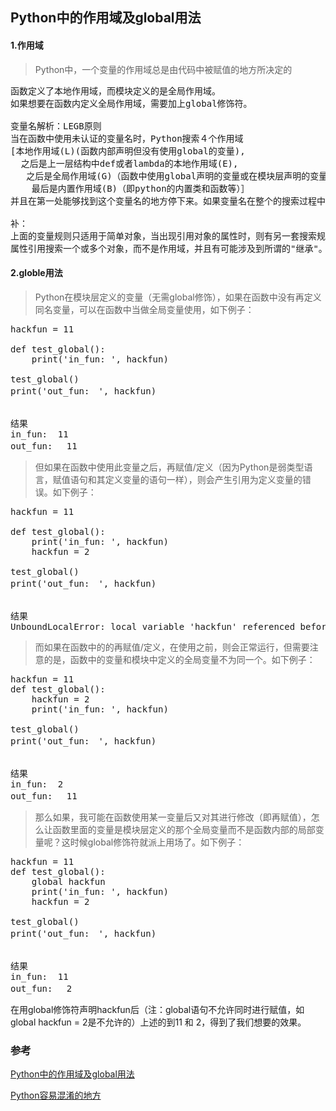 ## Python中的作用域及global用法

#### 1.作用域

> Python中，一个变量的作用域总是由代码中被赋值的地方所决定的
<pre>
函数定义了本地作用域，而模块定义的是全局作用域。
如果想要在函数内定义全局作用域，需要加上global修饰符。

变量名解析：LEGB原则
当在函数中使用未认证的变量名时，Python搜索４个作用域
[本地作用域(L)(函数内部声明但没有使用global的变量),
  之后是上一层结构中def或者lambda的本地作用域(E),
   之后是全局作用域(G)（函数中使用global声明的变量或在模块层声明的变量）,
    最后是内置作用域(B)（即python的内置类和函数等）］
并且在第一处能够找到这个变量名的地方停下来。如果变量名在整个的搜索过程中都没有找到，Python就会报错。

补：
上面的变量规则只适用于简单对象，当出现引用对象的属性时，则有另一套搜索规则:
属性引用搜索一个或多个对象，而不是作用域，并且有可能涉及到所谓的"继承"。
</pre>

#### 2.globle用法

> Python在模块层定义的变量（无需global修饰），如果在函数中没有再定义同名变量，可以在函数中当做全局变量使用，如下例子：

<pre>
hackfun = 11

def test_global():
    print('in_fun: ', hackfun)

test_global()
print('out_fun:　', hackfun)


结果
in_fun:  11
out_fun:　 11
</pre>

> 但如果在函数中使用此变量之后，再赋值/定义（因为Python是弱类型语言，赋值语句和其定义变量的语句一样），则会产生引用为定义变量的错误。如下例子：
<pre>
hackfun = 11

def test_global():
    print('in_fun: ', hackfun)
    hackfun = 2

test_global()
print('out_fun:　', hackfun)


结果
UnboundLocalError: local variable 'hackfun' referenced before assignment
</pre>

> 而如果在函数中的的再赋值/定义，在使用之前，则会正常运行，但需要注意的是，函数中的变量和模块中定义的全局变量不为同一个。如下例子：
<pre>
hackfun = 11
def test_global():
    hackfun = 2
    print('in_fun: ', hackfun)

test_global()
print('out_fun:　', hackfun)


结果
in_fun:  2
out_fun:　 11
</pre>

> 那么如果，我可能在函数使用某一变量后又对其进行修改（即再赋值），怎么让函数里面的变量是模块层定义的那个全局变量而不是函数内部的局部变量呢？这时候global修饰符就派上用场了。如下例子：
<pre>
hackfun = 11
def test_global():
    global hackfun
    print('in_fun: ', hackfun)
    hackfun = 2

test_global()
print('out_fun:　', hackfun)


结果
in_fun:  11
out_fun:　 2
</pre>

在用global修饰符声明hackfun后（注：global语句不允许同时进行赋值，如global hackfun = 2是不允许的）上述的到11 和 2，得到了我们想要的效果。

### 参考
[Python中的作用域及global用法](http://www.cnblogs.com/summer-cool/p/3884595.html)

[ Python容易混淆的地方](http://blog.csdn.net/carolzhang8406/article/details/6855525 " Python容易混淆的地方")